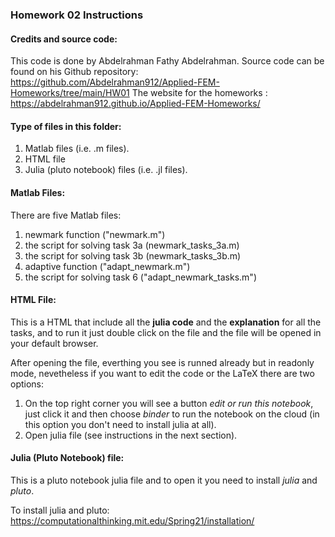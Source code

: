 ### Homework 02 Instructions

#### Credits and source code:
This code is done by Abdelrahman Fathy Abdelrahman.
Source code can be found on his Github repository: https://github.com/Abdelrahman912/Applied-FEM-Homeworks/tree/main/HW01
The website for the homeworks : https://abdelrahman912.github.io/Applied-FEM-Homeworks/

#### Type of files in this folder:
1. Matlab files (i.e. .m files).
2. HTML file
3. Julia (pluto notebook) files (i.e. .jl files).


#### Matlab Files:
There are five Matlab files:
1. newmark function ("newmark.m")
2. the script for solving task 3a (newmark_tasks_3a.m)
3. the script for solving task 3b (newmark_tasks_3b.m)
4. adaptive function ("adapt_newmark.m")
5. the script for solving task 6 ("adapt_newmark_tasks.m")

#### HTML File:
This is a HTML that include all the **julia code** and the **explanation** for all the tasks, 
and to run it just double click on the file and the file will be opened in your default browser.

After opening the file, everthing you see is runned already but in readonly mode, nevetheless 
if you want to edit the code or the LaTeX there are two options:
1. On the top right corner you will see a button *edit or run this notebook*, just click it and then choose *binder* to
run the notebook on the cloud (in this option you don't need to install julia at all).
2. Open julia file (see instructions in the next section).


#### Julia (Pluto Notebook) file:
This is a pluto notebook julia file and to open it you need to install *julia* and *pluto*.

To install julia and pluto: https://computationalthinking.mit.edu/Spring21/installation/


